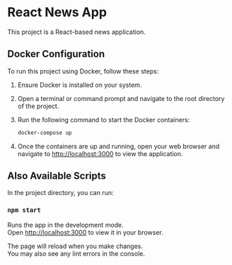 # React News App

This project is a React-based news application.

## Docker Configuration

To run this project using Docker, follow these steps:

1. Ensure Docker is installed on your system.
2. Open a terminal or command prompt and navigate to the root directory of the project.

3. Run the following command to start the Docker containers:

   ```bash
   docker-compose up
   ```

4. Once the containers are up and running, open your web browser and navigate to [http://localhost:3000](http://localhost:3000) to view the application.

## Also Available Scripts

In the project directory, you can run:

### `npm start`

Runs the app in the development mode.\
Open [http://localhost:3000](http://localhost:3000) to view it in your browser.

The page will reload when you make changes.\
You may also see any lint errors in the console.
